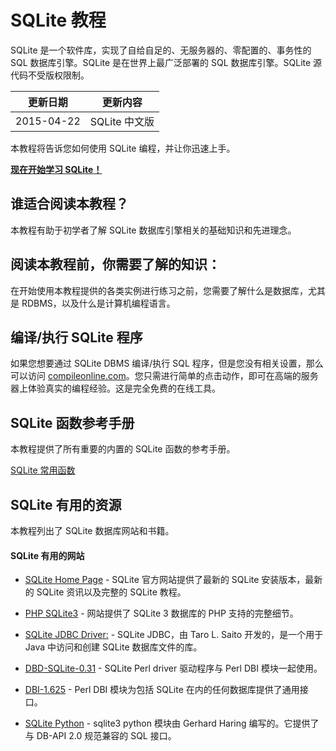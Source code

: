 # SQLite 教程

SQLite 是一个软件库，实现了自给自足的、无服务器的、零配置的、事务性的 SQL 数据库引擎。SQLite 是在世界上最广泛部署的 SQL 数据库引擎。SQLite 源代码不受版权限制。


|更新日期    |更新内容
|----------|--------------------
|2015-04-22|SQLite 中文版 


本教程将告诉您如何使用 SQLite 编程，并让你迅速上手。

**[现在开始学习 SQLite！](sqlite-intro.md)**



## 谁适合阅读本教程？

本教程有助于初学者了解 SQLite 数据库引擎相关的基础知识和先进理念。

## 阅读本教程前，你需要了解的知识：

在开始使用本教程提供的各类实例进行练习之前，您需要了解什么是数据库，尤其是 RDBMS，以及什么是计算机编程语言。

## 编译/执行 SQLite 程序

如果您想要通过 SQLite DBMS 编译/执行 SQL 程序，但是您没有相关设置，那么可以访问 [compileonline.com](http://www.compileonline.com/execute_sql_online.php)。您只需进行简单的点击动作，即可在高端的服务器上体验真实的编程经验。这是完全免费的在线工具。

## SQLite 函数参考手册

本教程提供了所有重要的内置的 SQLite 函数的参考手册。

[SQLite 常用函数](sqlite-functions.md)

## SQLite 有用的资源

本教程列出了 SQLite 数据库网站和书籍。

#### SQLite 有用的网站

*   [SQLite Home Page](http://www.sqlite.org/) - SQLite 官方网站提供了最新的 SQLite 安装版本，最新的 SQLite 资讯以及完整的 SQLite 教程。

*   [PHP SQLite3](http://php.net/manual/en/book.sqlite3.php) - 网站提供了 SQLite 3 数据库的 PHP 支持的完整细节。

*   [SQLite JDBC Driver:](https://bitbucket.org/xerial/sqlite-jdbc) - SQLite JDBC，由 Taro L. Saito 开发的，是一个用于 Java 中访问和创建 SQLite 数据库文件的库。

*   [DBD-SQLite-0.31](http://search.cpan.org/~msergeant/DBD-SQLite-0.31/) - SQLite Perl driver 驱动程序与 Perl DBI 模块一起使用。

*   [DBI-1.625](http://search.cpan.org/~timb/DBI/) - Perl DBI 模块为包括 SQLite 在内的任何数据库提供了通用接口。

*   [SQLite Python](https://docs.python.org/2/library/sqlite3.html) - sqlite3 python 模块由 Gerhard Haring 编写的。它提供了与 DB-API 2.0 规范兼容的 SQL 接口。

